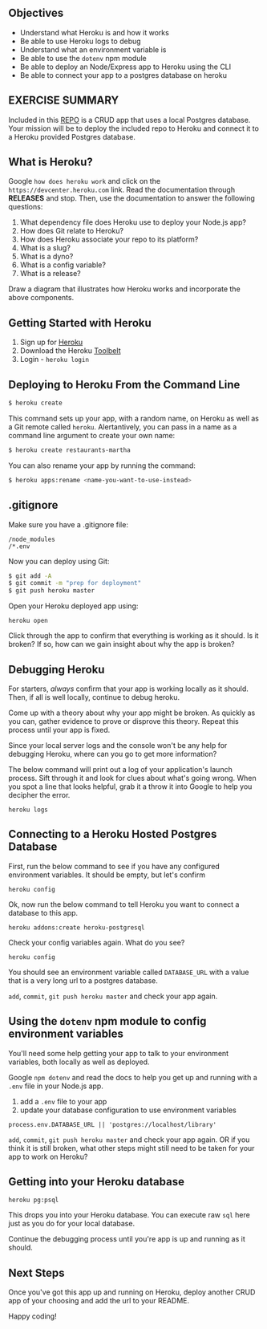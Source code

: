## Objectives

* Understand what Heroku is and how it works
* Be able to use Heroku logs to debug 
* Understand what an environment variable is
* Be able to use the `dotenv` npm module
* Be able to deploy an Node/Express app to Heroku using the CLI
* Be able to connect your app to a postgres database on heroku

## EXERCISE SUMMARY

Included in this [REPO](https://github.com/gSchool/intro-to-deploying-express-pg-apps-to-heroku) is a CRUD app that uses a local Postgres database. Your mission will be to deploy the included repo to Heroku and connect it to a Heroku provided Postgres database.

## What is Heroku?

Google `how does heroku work` and click on the `https://devcenter.heroku.com` link. Read the documentation through __RELEASES__ and stop. Then, use the documentation to answer the following questions:

1. What dependency file does Heroku use to deploy your Node.js app?
1. How does Git relate to Heroku?
1. How does Heroku associate your repo to its platform?
1. What is a slug?
1. What is a dyno?
1. What is a config variable?
1. What is a release?

Draw a diagram that illustrates how Heroku works and incorporate the above components.

## Getting Started with Heroku

1. Sign up for [Heroku](https://signup.heroku.com/)
1. Download the Heroku [Toolbelt](https://toolbelt.heroku.com/)
1. Login - `heroku login`

## Deploying to Heroku From the Command Line

```sh
$ heroku create
```

This command sets up your app, with a random name, on Heroku as well as a Git remote called `heroku`. Alertantively, you can pass in a name as a command line argument to create your own name:

```sh
$ heroku create restaurants-martha
```

You can also rename your app by running the command:

```sh
$ heroku apps:rename <name-you-want-to-use-instead>
```

## .gitignore

Make sure you have a .gitignore file:

```
/node_modules
/*.env
```

Now you can deploy using Git:

```sh
$ git add -A
$ git commit -m "prep for deployment"
$ git push heroku master
```

Open your Heroku deployed app using:

```
heroku open
```

Click through the app to confirm that everything is working as it should. Is it broken? If so, how can we gain insight about why the app is broken?

## Debugging Heroku

For starters, _always_ confirm that your app is working locally as it should. Then, if all is well locally, continue to debug heroku.

Come up with a theory about why your app might be broken. As quickly as you can, gather evidence to prove or disprove this theory. Repeat this process until your app is fixed.

Since your local server logs and the console won't be any help for debugging Heroku, where can you go to get more information?

The below command will print out a log of your application's launch process. Sift through it and look for clues about what's going wrong. When you spot a line that looks helpful, grab it a throw it into Google to help you decipher the error.

```
heroku logs
```

## Connecting to a Heroku Hosted Postgres Database

First, run the below command to see if you have any configured environment variables. It should be empty, but let's confirm

```
heroku config
```
Ok, now run the below command to tell Heroku you want to connect a database to this app.

```
heroku addons:create heroku-postgresql
```

Check your config variables again. What do you see?

```
heroku config
```

You should see an environment variable called `DATABASE_URL` with a value that is a very long url to a postgres database.

`add`, `commit`, `git push heroku master` and check your app again.

## Using the `dotenv` npm module to config environment variables

You'll need some help getting your app to talk to your environment variables, both locally as well as deployed.

Google `npm dotenv` and read the docs to help you get up and running with a `.env` file in your Node.js app.

1. add a `.env` file to your app
1. update your database configuration to use environment variables

```
process.env.DATABASE_URL || 'postgres://localhost/library'
```

`add`, `commit`, `git push heroku master` and check your app again. OR if you think it is still broken, what other steps might still need to be taken for your app to work on Heroku?

## Getting into your Heroku database

```
heroku pg:psql
```

This drops you into your Heroku database. You can execute raw `sql` here just as you do for your local database.

Continue the debugging process until you're app is up and running as it should.

## Next Steps

Once you've got this app up and running on Heroku, deploy another CRUD app of your choosing and add the url to your README.  

Happy coding!
